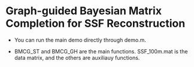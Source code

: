 # Graph-guided Bayesian Matrix Completion for SSF Reconstruction

- You can run the main demo directly through demo.m.

- BMCG_ST and BMCG_GH are the main functions. SSF_100m.mat is the data matrix, and the others are auxiliauy functions. 

